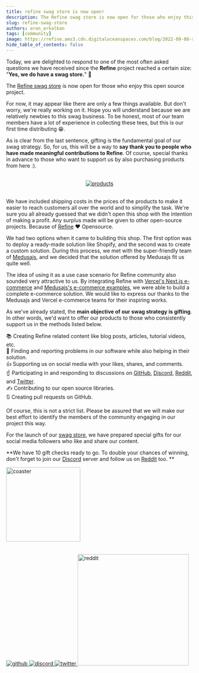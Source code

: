 ```yaml
---
title: refine swag store is now open!
description: The Refine swag store is now open for those who enjoy this open source project.
slug: refine-swag-store
authors: eren_erkalkan
tags: [community]
image: https://refine.ams3.cdn.digitaloceanspaces.com/blog/2022-09-08-swag-store/social.png
hide_table_of_contents: false
---
```


Today, we are delighted to respond to one of the most often asked questions we have received since the **Refine** project reached a certain size: "**Yes, we do have a swag store.**"
💪

The [Refine swag store](https://store.refine.dev/) is now open for those who enjoy this open source project.

<!--truncate-->

For now, it may appear like there are only a few things available. But don't worry, we're really working on it. Hope you will understand because we are relatively newbies to this swag business. To be honest, most of our team members have a lot of experience in collecting these tees, but this is our first time distributing 😁.

As is clear from the last sentence, gifting is the fundamental goal of our swag strategy. So, for us, this will be a way to **say thank you to people who have made meaningful contributions to Refine**. Of course, special thanks in advance to those who want to support us by also purchasing products from here :).

 <br />

 <div align="center">
 <a href="https://store.refine.dev/">
    <img style={{ width:"600px"}} src="https://refine.ams3.cdn.digitaloceanspaces.com/blog/2022-09-08-swag-store/products.png" alt="products" />
    </a>
</div>

 <br />

We have included shipping costs in the prices of the products to make it easier to reach customers all over the world and to simplify the task. We're sure you all already guessed that we didn't open this shop with the intention of making a profit. Any surplus made will be given to other open-source projects. Because of [Refine](https://refine.dev/) ❤️ Opensource.

We had two options when it came to building this shop. The first option was to deploy a ready-made solution like Shopify, and the second was to create a custom solution. During this process, we met with the super-friendly team of [Medusajs](https://medusajs.com/), and we decided that the solution offered by Medusajs fit us quite well.

The idea of ​​using it as a use case scenario for Refine community also sounded very attractive to us. By integrating Refine with [Vercel's Next.js e-commerce](https://github.com/vercel/commerce) and [Medusajs's e-commerce examples](https://github.com/medusajs/nextjs-starter-medusa), we were able to build a complete e-commerce solution. We would like to express our thanks to the Medusajs and Vercel e-commerce teams for their inspiring works.

As we've already stated, the **main objective of our swag strategy is gifting**. In other words, we'd want to offer our products to those who consistently support us in the methods listed below.

📚 Creating Refine related content like blog posts, articles, tutorial videos, etc.  
 🐞 Finding and reporting problems in our software while also helping in their solution.  
 👍 Supporting us on social media with your likes, shares, and comments.  
 ☝️ Participating in and responding to discussions on [GitHub](https://github.com/refinedev/refine), [Discord](https://discord.gg/refine), [Reddit](https://www.reddit.com/r/refine), and [Twitter](https://twitter.com/refine_dev).  
 ✍️ Contributing to our open source libraries.  
 🔃 Creating pull requests on GitHub.

Of course, this is not a strict list. Please be assured that we will make our best effort to identify the members of the community engaging in our project this way.

For the launch of our [swag store](https://store.refine.dev/), we have prepared special gifts for our social media followers who like and share our content.

**We have 10 gift checks ready to go. To double your chances of winning, don't forget to join our [Discord](https://discord.gg/refine) server and follow us on [Reddit](https://www.reddit.com/r/refine) too.
**

 <div>
 <a href="https://store.refine.dev/product/coaster">
    <img width="200px" src="https://refine.ams3.cdn.digitaloceanspaces.com/blog/2022-09-08-swag-store/coaster.png" alt="coaster" />
  </a>
</div>

 <br />
 <br />

 <div>
      <a href="https://github.com/refinedev/refine">
        <img style={{marginRight: "20px", width:"300px"}} src="https://refine.ams3.cdn.digitaloceanspaces.com/blog/2022-09-08-swag-store/github.png" alt="github" />
      </a>
      <a href="https://discord.gg/refine">
         <img style={{ width:"300px", marginRight: "20px" }} src="https://refine.ams3.cdn.digitaloceanspaces.com/blog/2022-09-08-swag-store/discord.png" alt="discord" />
      </a>
         <a href="https://twitter.com/refine_dev">
         <img style={{marginRight: "20px", width:"300px"}} src="https://refine.ams3.cdn.digitaloceanspaces.com/blog/2022-09-08-swag-store/twitter.png" alt="twitter" />
      </a>
      <a href="https://www.reddit.com/r/refine/">
         <img width="300px" src="https://refine.ams3.cdn.digitaloceanspaces.com/blog/2022-09-08-swag-store/reddit.png" alt="reddit" />
      </a>
  </div>
  <div>
   
</div>
